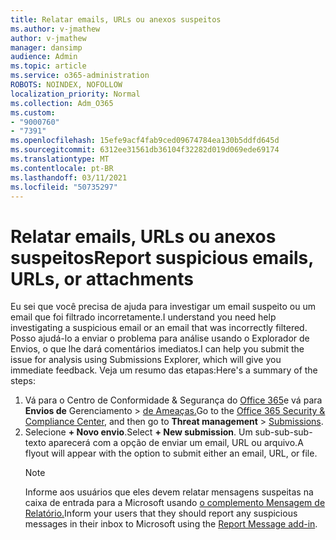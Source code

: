 ```yaml
---
title: Relatar emails, URLs ou anexos suspeitos
ms.author: v-jmathew
author: v-jmathew
manager: dansimp
audience: Admin
ms.topic: article
ms.service: o365-administration
ROBOTS: NOINDEX, NOFOLLOW
localization_priority: Normal
ms.collection: Adm_O365
ms.custom:
- "9000760"
- "7391"
ms.openlocfilehash: 15efe9acf4fab9ced09674784ea130b5ddfd645d
ms.sourcegitcommit: 6312ee31561db36104f32282d019d069ede69174
ms.translationtype: MT
ms.contentlocale: pt-BR
ms.lasthandoff: 03/11/2021
ms.locfileid: "50735297"
---
```

# <a name="report-suspicious-emails-urls-or-attachments"></a><span data-ttu-id="7e1e6-102">Relatar emails, URLs ou anexos suspeitos</span><span class="sxs-lookup"><span data-stu-id="7e1e6-102">Report suspicious emails, URLs, or attachments</span></span>

<span data-ttu-id="7e1e6-103">Eu sei que você precisa de ajuda para investigar um email suspeito ou um email que foi filtrado incorretamente.</span><span class="sxs-lookup"><span data-stu-id="7e1e6-103">I understand you need help investigating a suspicious email or an email that was incorrectly filtered.</span></span> <span data-ttu-id="7e1e6-104">Posso ajudá-lo a enviar o problema para análise usando o Explorador de Envios, o que lhe dará comentários imediatos.</span><span class="sxs-lookup"><span data-stu-id="7e1e6-104">I can help you submit the issue for analysis using Submissions Explorer, which will give you immediate feedback.</span></span> <span data-ttu-id="7e1e6-105">Veja um resumo das etapas:</span><span class="sxs-lookup"><span data-stu-id="7e1e6-105">Here's a summary of the steps:</span></span>

1. <span data-ttu-id="7e1e6-106">Vá para o Centro de Conformidade & Segurança do [Office 365](https://go.microsoft.com/fwlink/p/?linkid=2077143)e vá para **Envios de** Gerenciamento  >  [de Ameaças.](https://go.microsoft.com/fwlink/?linkid=2101521)</span><span class="sxs-lookup"><span data-stu-id="7e1e6-106">Go to the [Office 365 Security & Compliance Center](https://go.microsoft.com/fwlink/p/?linkid=2077143), and then go to **Threat management** > [Submissions](https://go.microsoft.com/fwlink/?linkid=2101521).</span></span>
2. <span data-ttu-id="7e1e6-107">Selecione **+ Novo envio**.</span><span class="sxs-lookup"><span data-stu-id="7e1e6-107">Select **+ New submission**.</span></span> <span data-ttu-id="7e1e6-108">Um sub-sub-sub-texto aparecerá com a opção de enviar um email, URL ou arquivo.</span><span class="sxs-lookup"><span data-stu-id="7e1e6-108">A flyout will appear with the option to submit either an email, URL, or file.</span></span>
    > [!NOTE]
    > <span data-ttu-id="7e1e6-109">Informe aos usuários que eles devem relatar mensagens suspeitas na caixa de entrada para a Microsoft usando [o complemento Mensagem de Relatório.](https://go.microsoft.com/fwlink/?linkid=2092385)</span><span class="sxs-lookup"><span data-stu-id="7e1e6-109">Inform your users that they should report any suspicious messages in their inbox to Microsoft using the [Report Message add-in](https://go.microsoft.com/fwlink/?linkid=2092385).</span></span>
